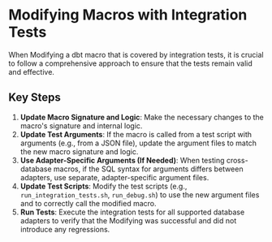 # Modifying Macros with Integration Tests

When Modifying a dbt macro that is covered by integration tests, it is crucial to follow a comprehensive approach to ensure that the tests remain valid and effective.

## Key Steps

1.  **Update Macro Signature and Logic**: Make the necessary changes to the macro's signature and internal logic.
2.  **Update Test Arguments**: If the macro is called from a test script with arguments (e.g., from a JSON file), update the argument files to match the new macro signature and logic.
3.  **Use Adapter-Specific Arguments (If Needed)**: When testing cross-database macros, if the SQL syntax for arguments differs between adapters, use separate, adapter-specific argument files.
4.  **Update Test Scripts**: Modify the test scripts (e.g., `run_integration_tests.sh`, `run_debug.sh`) to use the new argument files and to correctly call the modified macro.
5.  **Run Tests**: Execute the integration tests for all supported database adapters to verify that the Modifying was successful and did not introduce any regressions.

